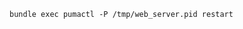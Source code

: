 <!-- usedin: [ _includes/_inlines/Deployment/Rails/puma-rack-server/puma-rack-server_warning.md] -->

```
bundle exec pumactl -P /tmp/web_server.pid restart
```
